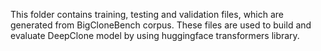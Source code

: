 This folder contains training, testing and validation files, which are generated from BigCloneBench corpus. 
These files are used to build and evaluate DeepClone model by using huggingface transformers library.
